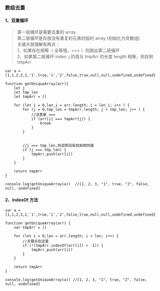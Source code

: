 
### 数组去重

#### 1、双重循环
>第一层循环是需要去重的 array  
>第二层循环是存放没有重复的元素的临时 array (初始化为空数组)  
> 关键点我理解有两点：  
>1、如果存在相等（ 全等哦，=== ）则跳出第二层循环  
>2、如果第二层循环 index: j 的值与 tmpArr 的长度 length 相等，则存到tmpArr

```
var a = [1,1,2,3,2,'1',true,'1','2',false,true,null,null,undefined,undefined]

function getUniqueArray(arr){
	let j
	let tmp_len
	let tmpArr = []

	for (let i = 0,len_i = arr.length; i < len_i; i++ ) {
		for (j = 0,tmp_len = tmpArr.length; j < tmp_len; j++ ) {
			//注意是 === 
			if (arr[i] === tmpArr[j]) {
				break
			}
		}


		//j === tmp_len,则说明没有找到相同值
		if (j === tmp_len) {
			tmpArr.push(arr[i])
		}
	}

	return tmpArr
}

console.log(getUniqueArray(a))  //[1, 2, 3, "1", true, "2", false, null, undefined]
```



#### 2、indexOf 方法

```
var a = [1,1,2,3,2,'1',true,'1','2',false,true,null,null,undefined,undefined]

function getUniqueArray(arr) {
	var tmpArr = []

	for (let i = 0,len = arr.length; i < len; i++) {
		//关键点在这里
		if (!(tmpArr.indexOf(arr[i]) > -1)) {
			tmpArr.push(arr[i])
		}
	}

	return tmpArr
}

console.log(getUniqueArray(a)) //[1, 2, 3, "1", true, "2", false, null, undefined]
```

